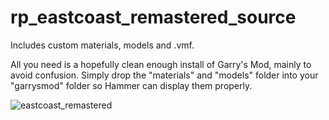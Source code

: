 # rp_eastcoast_remastered_source

Includes custom materials, models and .vmf. 

All you need is a hopefully clean enough install of Garry's Mod, mainly to avoid confusion. Simply drop the "materials" and "models" folder into your "garrysmod" folder so Hammer can display them properly.

![eastcoast_remastered](https://github.com/tacrp/rp_eastcoast_remastered_source/assets/63942150/62db7b8d-bea5-4c55-a065-24baa31ecc81)
